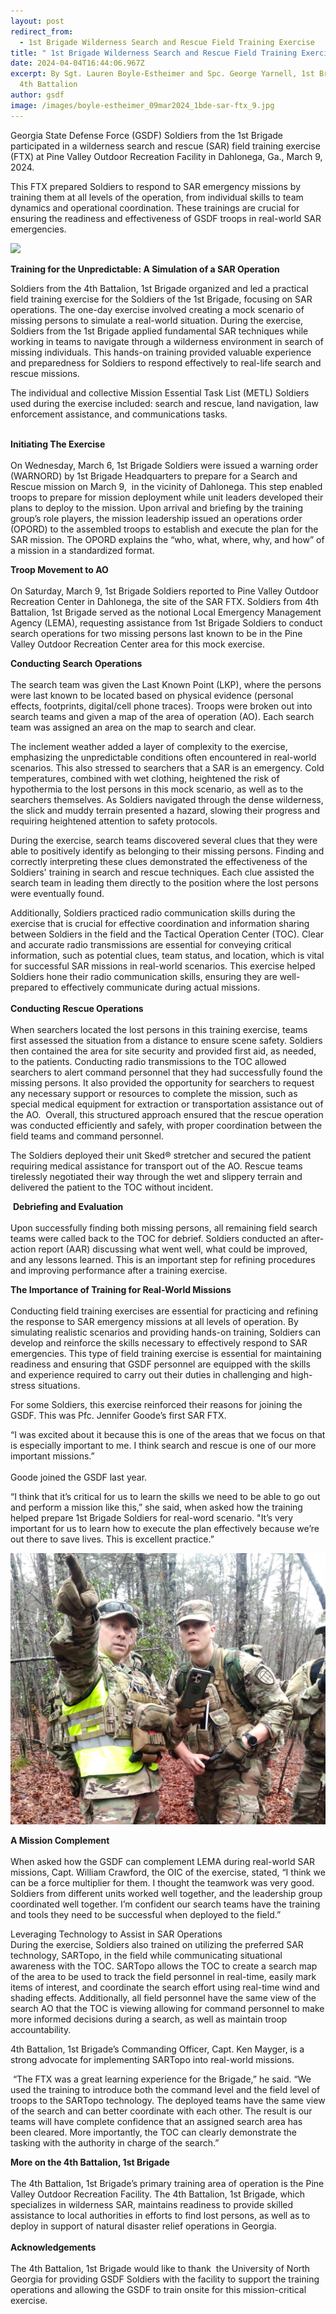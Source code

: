 ```yaml
---
layout: post
redirect_from:
  - 1st Brigade Wilderness Search and Rescue Field Training Exercise
title: " 1st Brigade Wilderness Search and Rescue Field Training Exercise"
date: 2024-04-04T16:44:06.967Z
excerpt: By Sgt. Lauren Boyle-Estheimer and Spc. George Yarnell, 1st Brigade,
  4th Battalion
author: gsdf
image: /images/boyle-estheimer_09mar2024_1bde-sar-ftx_9.jpg
---
```

Georgia State Defense Force (GSDF) Soldiers from the 1st Brigade participated in a wilderness search and rescue (SAR) field training exercise (FTX) at Pine Valley Outdoor Recreation Facility in Dahlonega, Ga., March 9, 2024.

This FTX prepared Soldiers to respond to SAR emergency missions by training them at all levels of the operation, from individual skills to team dynamics and operational coordination. These trainings are crucial for ensuring the readiness and effectiveness of GSDF troops in real-world SAR emergencies.

![](/images/boyle-estheimer_09mar2024_1bde-sar-ftx_30.jpg)

**Training for the Unpredictable: A Simulation of a SAR Operation**

Soldiers from the 4th Battalion, 1st Brigade organized and led a practical field training exercise for the Soldiers of the 1st Brigade, focusing on SAR operations. The one-day exercise involved creating a mock scenario of missing persons to simulate a real-world situation. During the exercise, Soldiers from the 1st Brigade applied fundamental SAR techniques while working in teams to navigate through a wilderness environment in search of missing individuals. This hands-on training provided valuable experience and preparedness for Soldiers to respond effectively to real-life search and rescue missions.

The individual and collective Mission Essential Task List (METL) Soldiers used during the exercise included: search and rescue, land navigation, law enforcement assistance, and communications tasks. 

\
**Initiating The Exercise**\
\
On Wednesday, March 6, 1st Brigade Soldiers were issued a warning order (WARNORD) by 1st Brigade Headquarters to prepare for a Search and Rescue mission on March 9,  in the vicinity of Dahlonega. This step enabled troops to prepare for mission deployment while unit leaders developed their plans to deploy to the mission. Upon arrival and briefing by the training group’s role players, the mission leadership issued an operations order (OPORD) to the assembled troops to establish and execute the plan for the SAR mission. The OPORD explains the “who, what, where, why, and how” of a mission in a standardized format.  

**Troop Movement to AO**\
\
On Saturday, March 9, 1st Brigade Soldiers reported to Pine Valley Outdoor Recreation Center in Dahlonega, the site of the SAR FTX. Soldiers from 4th Battalion, 1st Brigade served as the notional Local Emergency Management Agency (LEMA), requesting assistance from 1st Brigade Soldiers to conduct search operations for two missing persons last known to be in the Pine Valley Outdoor Recreation Center area for this mock exercise. 

**Conducting Search Operations**\
\
The search team was given the Last Known Point (LKP), where the persons were last known to be located based on physical evidence (personal effects, footprints, digital/cell phone traces). Troops were broken out into search teams and given a map of the area of operation (AO). Each search team was assigned an area on the map to search and clear. 

The inclement weather added a layer of complexity to the exercise, emphasizing the unpredictable conditions often encountered in real-world scenarios. This also stressed to searchers that a SAR is an emergency. Cold temperatures, combined with wet clothing, heightened the risk of hypothermia to the lost persons in this mock scenario, as well as to the searchers themselves. As Soldiers navigated through the dense wilderness, the slick and muddy terrain presented a hazard, slowing their progress and requiring heightened attention to safety protocols.

During the exercise, search teams discovered several clues that they were able to positively identify as belonging to their missing persons. Finding and correctly interpreting these clues demonstrated the effectiveness of the Soldiers' training in search and rescue techniques. Each clue assisted the search team in leading them directly to the position where the lost persons were eventually found. 

Additionally, Soldiers practiced radio communication skills during the exercise that is crucial for effective coordination and information sharing between Soldiers in the field and the Tactical Operation Center (TOC). Clear and accurate radio transmissions are essential for conveying critical information, such as potential clues, team status, and location, which is vital for successful SAR missions in real-world scenarios. This exercise helped Soldiers hone their radio communication skills, ensuring they are well-prepared to effectively communicate during actual missions.\
\
**Conducting Rescue Operations**\
\
When searchers located the lost persons in this training exercise, teams first assessed the situation from a distance to ensure scene safety. Soldiers then contained the area for site security and provided first aid, as needed, to the patients. Conducting radio transmissions to the TOC allowed searchers to alert command personnel that they had successfully found the missing persons. It also provided the opportunity for searchers to request any necessary support or resources to complete the mission, such as special medical equipment for extraction or transportation assistance out of the AO.  Overall, this structured approach ensured that the rescue operation was conducted efficiently and safely, with proper coordination between the field teams and command personnel.

The Soldiers deployed their unit Sked® stretcher and secured the patient requiring medical assistance for transport out of the AO. Rescue teams tirelessly negotiated their way through the wet and slippery terrain and delivered the patient to the TOC without incident.

 **Debriefing and Evaluation**\
\
Upon successfully finding both missing persons, all remaining field search teams were called back to the TOC for debrief. Soldiers conducted an after-action report (AAR) discussing what went well, what could be improved, and any lessons learned. This is an important step for refining procedures and improving performance after a training exercise.

**The Importance of Training for Real-World Missions**\
\
Conducting field training exercises are essential for practicing and refining the response to SAR emergency missions at all levels of operation. By simulating realistic scenarios and providing hands-on training, Soldiers can develop and reinforce the skills necessary to effectively respond to SAR emergencies. This type of field training exercise is essential for maintaining readiness and ensuring that GSDF personnel are equipped with the skills and experience required to carry out their duties in challenging and high-stress situations.

For some Soldiers, this exercise reinforced their reasons for joining the GSDF. This was Pfc. Jennifer Goode’s first SAR FTX. 

“I was excited about it because this is one of the areas that we focus on that is especially important to me. I think search and rescue is one of our more important missions.”\
\
Goode joined the GSDF last year.

“I think that it’s critical for us to learn the skills we need to be able to go out and perform a mission like this,” she said, when asked how the training helped prepare 1st Brigade Soldiers for real-word scenario. "It’s very important for us to learn how to execute the plan effectively because we’re out there to save lives. This is excellent practice.”

![](/images/spcyarnell_09mar24_1bde-ftx2024-167-adj-cropped-pointing.jpg)

**A Mission Complement**\
\
When asked how the GSDF can complement LEMA during real-world SAR missions, Capt. William Crawford, the OIC of the exercise, stated, “I think we can be a force multiplier for them. I thought the teamwork was very good. Soldiers from different units worked well together, and the leadership group coordinated well together. I’m confident our search teams have the training and tools they need to be successful when deployed to the field.”

Leveraging Technology to Assist in SAR Operations\
During the exercise, Soldiers also trained on utilizing the preferred SAR technology, SARTopo, in the field while communicating situational awareness with the TOC. SARTopo allows the TOC to create a search map of the area to be used to track the field personnel in real-time, easily mark items of interest, and coordinate the search effort using real-time wind and shading effects. Additionally, all field personnel have the same view of the search AO that the TOC is viewing allowing for command personnel to make more informed decisions during a search, as well as maintain troop accountability.

4th Battalion, 1st Brigade’s Commanding Officer, Capt. Ken Mayger, is a strong advocate for implementing SARTopo into real-world missions.

 “The FTX was a great learning experience for the Brigade,” he said. “We used the training to introduce both the command level and the field level of troops to the SARTopo technology. The deployed teams have the same view of the search and can better coordinate with each other. The result is our teams will have complete confidence that an assigned search area has been cleared. More importantly, the TOC can clearly demonstrate the tasking with the authority in charge of the search.” 

**More on the 4th Battalion, 1st Brigade**\
\
The 4th Battalion, 1st Brigade’s primary training area of operation is the Pine Valley Outdoor Recreation Facility. The 4th Battalion, 1st Brigade, which specializes in wilderness SAR, maintains readiness to provide skilled assistance to local authorities in efforts to find lost persons, as well as to deploy in support of natural disaster relief operations in Georgia.\
\
**Acknowledgements**\
\
The 4th Battalion, 1st Brigade would like to thank  the University of North Georgia for providing GSDF Soldiers with the facility to support the training operations and allowing the GSDF to train onsite for this mission-critical exercise.